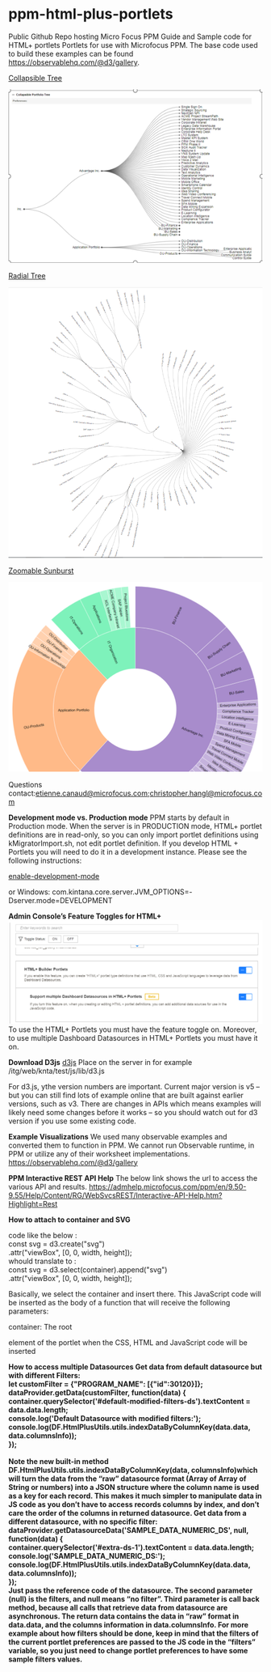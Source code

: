 # ppm-html-plus-portlets
Public Github Repo hosting Micro Focus PPM Guide and Sample code for HTML+ portlets
Portlets for use with Microfocus PPM.  The base code used to build these examples can be found https://observablehq.com/@d3/gallery.

<a href="https://github.com/MicroFocus/ppm-html-plus-portlets/tree/master/src/collapsible%20tree">Collapsible Tree</a>

<img src="https://github.com/MicroFocus/ppm-html-plus-portlets/raw/master/src/collapsible%20tree/CollapsibleTree.PNG">



<a href="https://github.com/MicroFocus/ppm-html-plus-portlets/tree/master/src/radial%20tree">Radial Tree</a>

<img src="https://github.com/MicroFocus/ppm-html-plus-portlets/raw/master/src/radial%20tree/radialtree.PNG">

<a href="https://github.com/MicroFocus/ppm-html-plus-portlets/tree/master/src/zoomable%20sunburst">Zoomable Sunburst</a>

<img src="https://github.com/MicroFocus/ppm-html-plus-portlets/raw/master/src/zoomable%20sunburst/zoomablesunburst.PNG">



Questions contact:etienne.canaud@microfocus.com;christopher.hangl@microfocus.com


<b>Development mode vs. Production mode</b>
PPM starts by default in Production mode.  When the server is in PRODUCTION mode, HTML+ portlet definitions are in read-only, so you can only import portlet definitions using kMigratorImport.sh, not edit portlet definition.  If you develop HTML + Portlets you will need to do it in a development instance.  Please see the following instructions:

<a href="https://admhelp.microfocus.com/ppm/en/9.50-9.55/Help/Content/SA/InstallAdmin/enable-development-mode.htm?Highlight=Development mode">enable-development-mode</a>

or Windows: com.kintana.core.server.JVM_OPTIONS=-Dserver.mode=DEVELOPMENT

<b>Admin Console’s Feature Toggles for HTML+</b>
<img src="img/featuretoggle.png">
To use the HTML+ Portlets you must have the feature toggle on.  Moreover, to use multiple Dashboard Datasources in HTML+ Portlets you must have it on.
 
<b>Download D3js</b>
<a href="https://d3js.org/">d3js</a>
 Place on the server in for example 
/itg/web/knta/test/js/lib/d3.js

For d3.js, ythe version numbers are important. Current major version is v5 – but you can still find lots of example online that are built against earlier versions, such as v3. There are changes in APIs which means examples will likely need some changes before it works – so you should watch out for d3 version if you use some existing code.

<b>Example Visualizations</b>
We used many observable examples and converted them to function in PPM.  We cannot run Observable runtime, in PPM or utilize any of their worksheet implementations.
https://observablehq.com/@d3/gallery

<b>PPM Interactive REST API Help</b>
The below link shows the url to access the various API and results.
https://admhelp.microfocus.com/ppm/en/9.50-9.55/Help/Content/RG/WebSvcsREST/Interactive-API-Help.htm?Highlight=Rest

<b>How to attach to container and SVG</b>

code like the below :<br>
const svg = d3.create("svg")<br>
      .attr("viewBox", [0, 0, width, height]);<br>
	whould translate to :<br>
const svg = d3.select(container).append("svg")<br>
.attr("viewBox", [0, 0, width, height]);<br>	


Basically, we select the container and insert there.  This JavaScript code will be inserted as the body of a function that will receive the following parameters:

container: The root <div> element of the portlet when the CSS, HTML and JavaScript code will be inserted


<b>How to access multiple Datasources<b>
Get data from default datasource but with different Filters:<br>
let customFilter = {"PROGRAM_NAME": [{"id":30120}]};<br>
dataProvider.getData(customFilter, function(data) {<br>
  container.querySelector('#default-modified-filters-ds').textContent = data.data.length;<br>
  console.log('Default Datasource with modified filters:');<br>
  console.log(DF.HtmlPlusUtils.utils.indexDataByColumnKey(data.data, data.columnsInfo));<br>
});<br>
	<br>
Note the new built-in method DF.HtmlPlusUtils.utils.indexDataByColumnKey(data, columnsInfo)which will turn the data from the “raw” datasource format (Array of Array of String or numbers) into a JSON structure where the column name is used as a key for each record. This makes it much simpler to manipulate data in JS code as you don’t have to access records columns by index, and don’t care the order of the columns in returned datasource.
Get data from a different datasource, with no specific filter:<br>
dataProvider.getDatasourceData('SAMPLE_DATA_NUMERIC_DS', null, function(data) {<br>
  container.querySelector('#extra-ds-1').textContent = data.data.length;<br>
  console.log('SAMPLE_DATA_NUMERIC_DS:');<br>
  console.log(DF.HtmlPlusUtils.utils.indexDataByColumnKey(data.data, data.columnsInfo));<br>
});<br>
Just pass the reference code of the datasource. The second parameter (null) is the filters, and null means “no filter”. Third parameter is call back method, because all calls that retrieve data from datasource are asynchronous. 
The return data contains the data in “raw” format in data.data, and the columns information in data.columnsInfo. 
For more example about how filters should be done, keep in mind that the filters of the current portlet preferences are passed to the JS code in the “filters” variable, so you just need to change portlet preferences to have some sample filters values.

